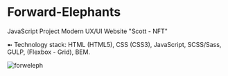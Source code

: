 # Forward-Elephants
JavaScript Project Modern UX/UI Website "Scott - NFT"

➼ Technology stack: HTML (HTML5), CSS (CSS3), JavaScript, SCSS/Sass, GULP, (Flexbox - Grid), BEM.

![forweleph](https://github.com/oscar223Po/forward-elephants/assets/99406219/c95dc49a-7d51-4eb5-9b48-af2aa49b5693)

